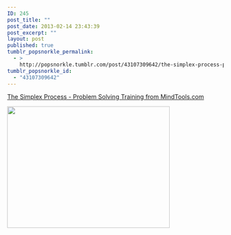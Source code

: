 ```yaml
---
ID: 245
post_title: ""
post_date: 2013-02-14 23:43:39
post_excerpt: ""
layout: post
published: true
tumblr_popsnorkle_permalink:
  - >
    http://popsnorkle.tumblr.com/post/43107309642/the-simplex-process-problem-solving-training-from
tumblr_popsnorkle_id:
  - "43107309642"
---
```

<a href="http://www.mindtools.com/pages/article/newCT_10.htm">The Simplex Process - Problem Solving Training from MindTools.com</a>

<img class="alignnone" alt="" src="http://www.mindtools.com/media/Diagrams/Ct10_1.gif" width="378" height="283" />